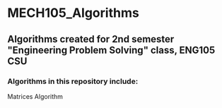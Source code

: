 # MECH105_Algorithms
## Algorithms created for 2nd semester "Engineering Problem Solving" class, ENG105 CSU
### Algorithms in this repository include:
Matrices Algorithm



